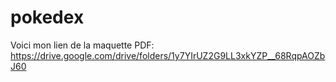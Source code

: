# pokedex
Voici mon lien de la maquette PDF: https://drive.google.com/drive/folders/1y7YIrUZ2G9LL3xkYZP__68RqpAOZbJ60
